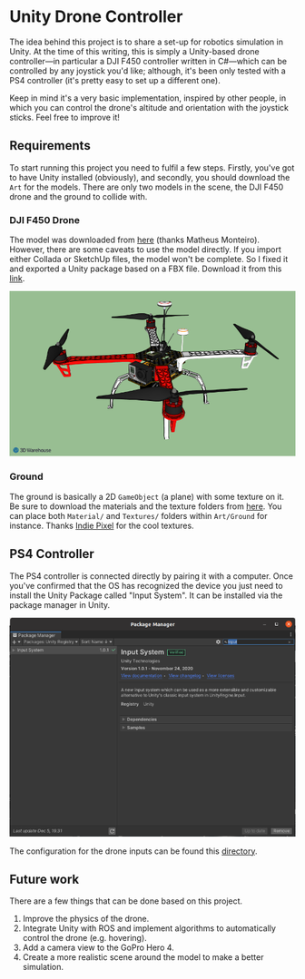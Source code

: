 # Unity Drone Controller

The idea behind this project is to share a set-up for robotics simulation in Unity. 
At the time of this writing, this is simply a Unity-based drone controller—in particular a DJI F450 controller written in C#—which can be controlled
by any joystick you'd like; although, it's been only tested with a PS4 controller (it's pretty easy to set up a different one).

Keep in mind it's a very basic implementation, inspired by other people, in which you can control the drone's altitude and orientation with the joystick sticks.
Feel free to improve it!

## Requirements

To start running this project you need to fulfil a few steps.
Firstly, you've got to have Unity installed (obviously), and secondly, you should download the `Art` for the models.
There are only two models in the scene, the DJI F450 drone and the ground to collide with.

### DJI F450 Drone

The model was downloaded from [here][3DWarehouse DJI F450] (thanks Matheus Monteiro).
However, there are some caveats to use the model directly.
If you import either Collada or SketchUp files, the model won't be complete. 
So I fixed it and exported a Unity package based on a FBX file. Download it from this [link][F450 Unity package].

![DJI F450 Image]

### Ground

The ground is basically a 2D `GameObject` (a plane) with some texture on it.
Be sure to download the materials and the texture folders from [here][Ground Material/Textures].
You can place both `Material/` and `Textures/` folders within `Art/Ground` for instance.
Thanks [Indie Pixel] for the cool textures.

## PS4 Controller

The PS4 controller is connected directly by pairing it with a computer.
Once you've confirmed that the OS has recognized the device you just need to install the Unity Package called "Input System".
It can be installed via the package manager in Unity.

![New Input System Image]

The configuration for the drone inputs can be found this [directory][Drone Inputs].

## Future work

There are a few things that can be done based on this project.

1. Improve the physics of the drone.
2. Integrate Unity with ROS and implement algorithms to automatically control the drone (e.g. hovering).
3. Add a camera view to the GoPro Hero 4.
4. Create a more realistic scene around the model to make a better simulation.

<!-- Images -->
[DJI F450 Image]: images/dji-f450.png
[New Input System Image]: images/new-input-system.png

<!-- Internal links -->
[Drone Inputs]: drone_controller/Assets/F450_Controller/Input/F450_Inputs.inputactions

<!-- External links -->
[Indie Pixel]: https://www.youtube.com/channel/UC7P6olyswpgJlElZA6RXUNQ
[F450 Unity package]: bit.ly/3qasto4
[Ground Material/Textures]: https://bit.ly/2ImVLyU
[3DWarehouse DJI F450]: https://3dwarehouse.sketchup.com/model/c69f18fa-06b0-4074-bdf5-e383c0772c44/DJI-F450-Quadcopter